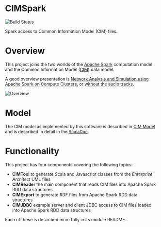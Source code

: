CIMSpark
======
[![Build Status](http://jenkins.zoephos.com/job/CIMSpark/job/ci-getting-started/badge/icon)](http://jenkins.zoephos.com/job/CIMSpark/job/ci-getting-started/)

Spark access to Common Information Model (CIM) files.

# Overview

This project joins the two worlds of the
[Apache Spark](https://en.wikipedia.org/wiki/Apache_Spark) computation model and the
Common Information Model ([CIM](https://en.wikipedia.org/wiki/Common_Information_Model_(electricity))) data model.


A good overview presentation is [Network Analysis and Simulation using Apache Spark on Compute Clusters](https://derrickoswald.github.io/CIMSparkPresentation/index.html?audio), or [without the audio tracks](https://derrickoswald.github.io/CIMSparkPresentation).

![Overview](https://cdn.jsdelivr.net/gh/derrickoswald/CIMSpark@master/img/Overview.svg "Overview diagram")


# Model

The CIM model as implemented by this software is described in [CIM Model](Model.md)
and is described in detail in the [ScalaDoc](https://derrickoswald.github.io/CIMSpark).

# Functionality

This project has four components covering the following topics:

- __CIMTool__ to generate Scala and Javascript classes from the *Enterprise Architect* UML files
- __CIMReader__ the main component that reads CIM files into Apache Spark RDD data structures
- __CIMExport__ to generate RDF files from Apache Spark RDD data structures
- __CIMJDBC__ example server and client JDBC access to CIM files loaded into Apache Spark RDD data structures

Each of these is described more fully in its module README.

